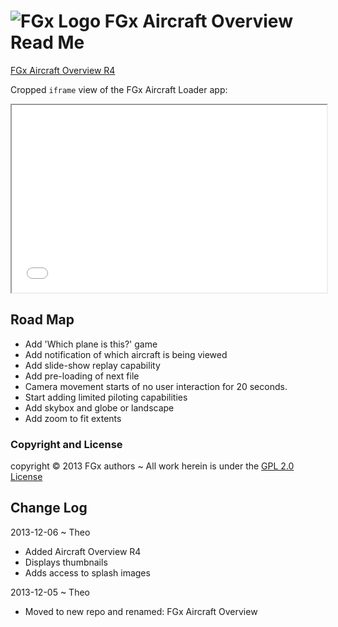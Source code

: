 ![FGx Logo]( http://fgx.github.io/fgx-cap-40x30.png) FGx Aircraft Overview Read Me
==================================================================================

[FGx Aircraft Overview R4]( http://fgx.github.io/fgx-aircraft-overview/r4/aircraft-overview.html )

Cropped `iframe` view of the FGx Aircraft Loader app:		
<iframe src="r4/aircraft-overview.html" width=100% height=300px>
There is an `iframe` here. It is not visible when viewed on github.com/fgx. To view, please go to fgx.github.io.
</iframe>


## Road Map

* Add 'Which plane is this?' game
* Add notification of which aircraft is being viewed
* Add slide-show replay capability
* Add pre-loading of next file
* Camera movement starts of no user interaction for 20 seconds.
* Start adding limited piloting capabilities  
* Add skybox and globe or landscape	
* Add zoom to fit extents


### Copyright and License
copyright &copy; 2013 FGx authors ~ All work herein is under the [GPL 2.0 License](https://github.com/fgx/fgx-aircraft/blob/gh-pages/license.md)

## Change Log

2013-12-06 ~ Theo

* Added Aircraft Overview R4
* Displays thumbnails
* Adds access to splash images

2013-12-05 ~ Theo

* Moved to new repo and renamed: FGx Aircraft Overview